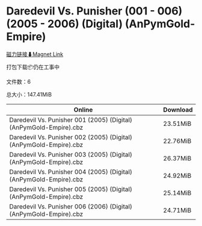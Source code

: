 # Daredevil Vs. Punisher (001 - 006) (2005 - 2006) (Digital) (AnPymGold-Empire)

[磁力链接⬇Magnet Link](magnet:?xt=urn:btih:9500fa0c2d721771dfa981eb003b76bf96872753&dn=Daredevil%20Vs.%20Punisher%20%28001%20-%20006%29%20%282005%20-%202006%29%20%28Digital%29%20%28AnPymGold-Empire%29)

打包下载📦仍在工事中

文件数：6

总大小：147.41MiB

Online | Download
--- | ---
Daredevil Vs. Punisher 001 (2005) (Digital) (AnPymGold-Empire).cbz | 23.51MiB
Daredevil Vs. Punisher 002 (2005) (Digital) (AnPymGold-Empire).cbz | 22.76MiB
Daredevil Vs. Punisher 003 (2005) (Digital) (AnPymGold-Empire).cbz | 26.37MiB
Daredevil Vs. Punisher 004 (2005) (Digital) (AnPymGold-Empire).cbz | 24.92MiB
Daredevil Vs. Punisher 005 (2005) (Digital) (AnPymGold-Empire).cbz | 25.14MiB
Daredevil Vs. Punisher 006 (2006) (Digital) (AnPymGold-Empire).cbz | 24.71MiB